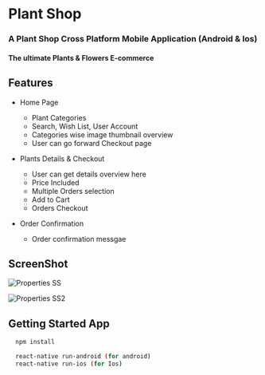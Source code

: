 # Plant Shop

### A Plant Shop Cross Platform Mobile Application (Android & Ios)

#### The ultimate Plants & Flowers E-commerce

## Features

- Home Page
  - Plant Categories
  - Search, Wish List, User Account
  - Categories wise image thumbnail
    overview
  - User can go forward Checkout page
- Plants Details & Checkout

  - User can get details overview here
  - Price Included
  - Multiple Orders selection
  - Add to Cart
  - Orders Checkout

- Order Confirmation
  - Order confirmation messgae

## ScreenShot

<!-- imgages -->

![Properties SS](https://res.cloudinary.com/dxvzhnyuo/image/upload/v1622817122/sss1_vad3sf.png)

![Properties SS2](https://res.cloudinary.com/dxvzhnyuo/image/upload/v1622817122/sss2_jlkxyq.png)

## Getting Started App

<!-- Code -->

```bash
  npm install

  react-native run-android (for android)
  react-native run-ios (for Ios)
```
